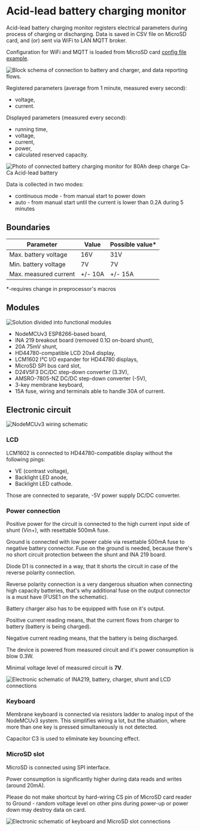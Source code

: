 # Acid-lead battery charging monitor

Acid-lead battery charging monitor registers electrical parameters during process of charging or discharging. Data is saved in CSV file on MicroSD card, and (or) sent via WiFi to LAN MQTT broker.

Configuration for WiFi and MQTT is loaded from MicroSD card [config file example](https://github.com/malipek/battery_charging_monitor/blob/master/config.txt.example).

![Block schema of connection to battery and charger, and data reporting flows.](https://raw.githubusercontent.com/malipek/battery_charging_monitor/master/assets/arduino-battery-charger-monitor.png)

Registered parameters (average from 1 minute, measured every second):

* voltage,
* current.

Displayed parameters (measured every second):

* running time,
* voltage,
* current,
* power,
* calculated reserved capacity.

![Photo of connected battery charging monitor for 80Ah deep charge Ca-Ca Acid-lead battery](https://raw.githubusercontent.com/malipek/battery_charging_monitor/master/assets/arduino_charging_monitor_photo.png)

Data is collected in two modes:

* continuous mode - from manual start to power down
* auto - from manual start until the current is lower than 0.2A during 5 minutes

## Boundaries

| Parameter | Value | Possible value* |
| --- | --- | --- |
| Max. battery voltage | 16V | 31V |
| Min. battery voltage | 7V | 7V |
| Max. measured current | +/- 10A | +/- 15A |

*-requires change in preprocessor's macros

## Modules

![Solution divided into functional modules](https://raw.githubusercontent.com/malipek/battery_charging_monitor/master/assets/arduino-battery-charger-monitor-blocks.png)

* NodeMCUv3 ESP8266-based board,
* INA 219 breakout board (removed 0.1Ω on-board shunt),
* 20A 75mV shunt,
* HD44780-compatible LCD 20x4 display,
* LCM1602 I²C I/O expander for HD44780 displays,
* MicroSD SPI bus card slot,
* D24V5F3 DC/DC step-down converter (3.3V),
* AMSRO-7805-NZ DC/DC step-down converter (-5V),
* 3-key membrane keyboard,
* 15A fuse, wiring and terminals able to handle 30A of current.

## Electronic circuit

![NodeMCUv3 wiring schematic](https://raw.githubusercontent.com/malipek/battery_charging_monitor/master/assets/arduino-battery-charger-NODEMCUv3.png)

### LCD

LCM1602 is connected to HD44780-compatible display without the following pings:

* VE (contrast voltage),
* Backlight LED anode,
* Backlight LED cathode.

Those are connected to separate, -5V power supply DC/DC converter.

### Power connection

Positive power for the circuit is connected to the high current input side of shunt (Vin+), with resettable 500mA fuse.

Ground is connected with low power cable via resettable 500mA fuse to negative battery connector. Fuse on the ground is needed, because there's no short circuit protection between the shunt and INA 219 board.

Diode D1 is connected in a way, that it shorts the circuit in case of the reverse polarity connection.

Reverse polarity connection is a very dangerous situation when connecting high capacity batteries, that's why additional fuse on the output connector is a must have (FUSE1 on the schematic).

Battery charger also has to be equipped with fuse on it's output.

Positive current reading means, that the current flows from charger to battery (battery is being charged).

Negative current reading means, that the battery is being discharged.

The device is powered from measured circuit and it's power consumption is blow 0.3W.

Minimal voltage level of measured circuit is __7V__.

![Electronic schematic of INA219, battery, charger, shunt and LCD connections](https://raw.githubusercontent.com/malipek/battery_charging_monitor/master/assets/arduino-battery-charger-LCD-INA219-POWER.png)

### Keyboard

Membrane keyboard is connected via resistors ladder to analog input of the NodeMCUv3 system. This simplifies wiring a lot, but the situation, where more than one key is pressed simultaneously is not detected.

Capacitor C3 is used to eliminate key bouncing effect.

### MicroSD slot

MicroSD is connected using SPI interface.

Power consumption is significantly higher during data reads and writes (around 20mA).

Please do not make shortcut by hard-wiring CS pin of MicroSD card reader to Ground - random voltage level on other pins during power-up or power down may destroy data on card.

![Electronic schematic of keyboard and MicroSD slot connections](https://raw.githubusercontent.com/malipek/battery_charging_monitor/master/assets/arduino-battery-charger-MicroSD-Keyboard.png)
